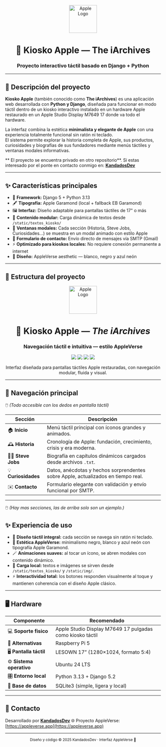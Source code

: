 <div align="center">
  <img src="https://upload.wikimedia.org/wikipedia/commons/f/fa/Apple_logo_black.svg" alt="Apple Logo" width="90"/>
  <h1>🍏 Kiosko Apple — The iArchives</h1>
  <h3>Proyecto interactivo táctil basado en Django + Python</h3>
</div>

---

## 🧠 Descripción del proyecto

**Kiosko Apple** (también conocido como **The iArchives**) es una aplicación web desarrollada con **Python y Django**, diseñada para funcionar en modo táctil dentro de un kiosko interactivo instalado en un hardware Apple restaurado en un Apple Studio Display M7649 17 donde va todo el hardware.

La interfaz combina la estética **minimalista y elegante de Apple** con una experiencia totalmente funcional sin ratón ni teclado.  
El sistema permite explorar la historia completa de Apple, sus productos, curiosidades y biografías de sus fundadores mediante menús táctiles y ventanas modales informativas.

** El proyecto se encuentra privado en otro repositorio**. Si estas interesado por el ponte en contacto conmigo en: **[KandadosDev](mailto:astrodenacl@gmail.com)**

---

## ✨ Características principales

- 🧩 **Framework:** Django 5 + Python 3.13  
- 🖋️ **Tipografía:** Apple Garamond (local + fallback EB Garamond)
- 🖼️ **Interfaz:** Diseño adaptable para pantallas táctiles de 17" o más  
- 📂 **Contenido modular:** Carga dinámica de textos desde `/static/textos_kiosko/`  
- 📜 **Ventanas modales:** Cada sección (Historia, Steve Jobs, Curiosidades…) se muestra en un modal animado con estilo Apple  
- 💬 **Formulario de contacto:** Envío directo de mensajes vía SMTP (Gmail)  
- ⚡ **Optimizado para kioskos locales:** No requiere conexión permanente a internet  
- 🎨 **Diseño:** AppleVerse aesthetic — blanco, negro y azul neón

---

## 🧱 Estructura del proyecto

<div align="center">
  <img src="https://upload.wikimedia.org/wikipedia/commons/f/fa/Apple_logo_black.svg" alt="Apple Logo" width="90"/>
  <h1>🍏 Kiosko Apple — <em>The iArchives</em></h1>
  <h3>Navegación táctil e intuitiva — estilo AppleVerse</h3>

  <img src="https://img.shields.io/badge/Python-3.13-blue?logo=python&logoColor=white"/>
  <img src="https://img.shields.io/badge/Django-5.2-green?logo=django&logoColor=white"/>
  <img src="https://img.shields.io/badge/TailwindCSS-3.4-38BDF8?logo=tailwindcss&logoColor=white"/>
  <img src="https://img.shields.io/badge/AppleVerse-2025-lightgrey?logo=apple&logoColor=white"/>

  <p>Interfaz diseñada para pantallas táctiles Apple restauradas, con navegación modular, fluida y visual.</p>
</div>

---

## 🧭 Navegación principal

🖱️ *(Todo accesible con los dedos en pantalla táctil)*

| Sección | Descripción |
|----------|-------------|
| 🏠 **Inicio** | Menú táctil principal con íconos grandes y animados. |
| 🕰️ **Historia** | Cronología de Apple: fundación, crecimiento, crisis y era moderna. |
| 👨‍💻 **Steve Jobs** | Biografía en capítulos dinámicos cargados desde archivos `.txt`. |
| 💡 **Curiosidades** | Datos, anécdotas y hechos sorprendentes sobre Apple, actualizados en tiempo real. |
| ✉️ **Contacto** | Formulario elegante con validación y envío funcional por SMTP. |

---
🖱️ *(Hay mas secciones, las de arriba solo son un ejemplo.)*


## ✨ Experiencia de uso

- 📱 **Diseño táctil integral:** cada sección se navega sin ratón ni teclado.  
- 🎨 **Estética AppleVerse:** minimalismo negro, blanco y azul neón con tipografía Apple Garamond.  
- 🪄 **Animaciones suaves:** al tocar un ícono, se abren modales con contenido dinámico.  
- 📂 **Carga local:** textos e imágenes se sirven desde `/static/textos_kiosko/` y `/static/img/`.  
- ⚡ **Interactividad total:** los botones responden visualmente al toque y mantienen coherencia con el diseño Apple clásico.

---

## 🖥️ Hardware 

| Componente              | Recomendado                                                   |
|-------------------------|---------------------------------------------------------------|
| 💻 **Soporte fisico**   | Apple Studio Display M7649 17 pulgadas   como kiosko táctil   |
| 🧠 **Alternativas**     | Raspberry Pi 5                                                |
| 🖥️ **Pantalla táctil** | LESOWN 17” (1280×1024, formato 5:4)                           |
| ⚙️ **Sistema operativo** | Ubuntu 24 LTS                                                 |
| 🎛️ **Entorno local**   | Python 3.13 + Django 5.2                                      |
| 💾 **Base de datos**    | SQLite3 (simple, ligera y local)                              |

---

## 💬 Contacto

Desarrollado por **[KandadosDev](mailto:astrodenacl@gmail.com)**
🌐 Proyecto AppleVerse: [https://appleverse.app](https://appleverse.app)  

---

<div align="center">
  <sub>Diseño y código © 2025 KandadosDev · Interfaz AppleVerse 🍏</sub>
</div>

